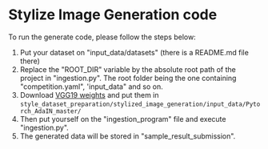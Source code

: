 # Stylize Image Generation code

To run the generate code, please follow the steps below:

1. Put your dataset on "input_data/datasets" (there is a README.md file there)
2. Replace the "ROOT_DIR" variable  by the absolute root path of the project in "ingestion.py". The root folder being the one containing "competition.yaml", 'input_data" and so on.
3. Download [VGG19 weights](https://download.pytorch.org/models/vgg19-dcbb9e9d.pth) and put them in `style_dataset_preparation/stylized_image_generation/input_data/Pytorch_AdaIN_master/`
4. Then put yourself on the "ingestion_program" file and execute "ingestion.py".
5. The generated data will be stored in "sample_result_submission".
